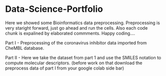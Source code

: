 # Data-Science-Portfolio
Here we showed some Bioinformatics data preprocessing. Preprocessing is very staright forward, 
just go ahead and run the cells. Also each code chunk is expalined by elaborated commments. Happy coding....


Part I - Preprocessing of the coronavirus inhibitor data imported from  CheMBL database.

Part II - Here we take the dataset from part 1 and use the SMILES notation to compute molecular descriptors. (before work on that download the preprocess data of part I from your google colab side bar)
